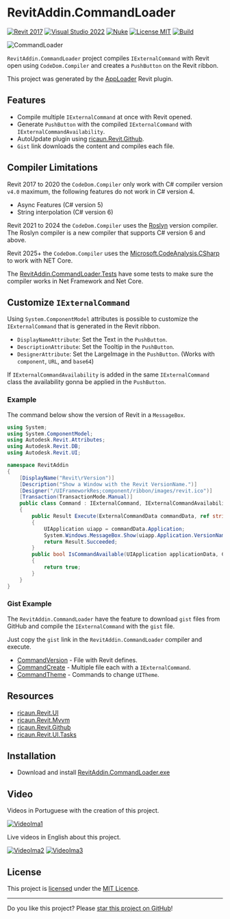 # RevitAddin.CommandLoader

[![Revit 2017](https://img.shields.io/badge/Revit-2017+-blue.svg)](../..)
[![Visual Studio 2022](https://img.shields.io/badge/Visual%20Studio-2022-blue)](../..)
[![Nuke](https://img.shields.io/badge/Nuke-Build-blue)](https://nuke.build/)
[![License MIT](https://img.shields.io/badge/License-MIT-blue.svg)](LICENSE)
[![Build](../../actions/workflows/Build.yml/badge.svg)](../../actions)

![CommandLoader](https://github.com/ricaun-io/RevitAddin.CommandLoader/assets/12437519/f54aadb6-5df7-4586-ad08-d4b9e85524d7)

`RevitAddin.CommandLoader` project compiles `IExternalCommand` with Revit open using `CodeDom.Compiler` and creates a `PushButton` on the Revit ribbon.

This project was generated by the [AppLoader](https://ricaun.com/apploader/) Revit plugin.

## Features

* Compile multiple `IExternalCommand` at once with Revit opened.
* Generate `PushButton` with the compiled `IExternalCommand` with `IExternalCommandAvailability`.
* AutoUpdate plugin using [ricaun.Revit.Github](https://github.com/ricaun-io/ricaun.Revit.Github).
* `Gist` link downloads the content and compiles each file.

## Compiler Limitations

Revit 2017 to 2020 the `CodeDom.Compiler` only work with C# compiler version `v4.0` maximum, the following features do not work in C# version 4.
* Async Features (C# version 5)
* String interpolation (C# version 6)

Revit 2021 to 2024 the `CodeDom.Compiler` uses the [Roslyn](https://github.com/aspnet/RoslynCodeDomProvider) version compiler. The Roslyn compiler is a new compiler that supports C# version 6 and above.

Revit 2025+ the `CodeDom.Compiler` uses the [Microsoft.CodeAnalysis.CSharp](https://www.nuget.org/packages/Microsoft.CodeAnalysis.CSharp/) to work with NET Core.

The [RevitAddin.CommandLoader.Tests](RevitAddin.CommandLoader.Tests) have some tests to make sure the compiler works in Net Framework and Net Core.

## Customize `IExternalCommand`

Using `System.ComponentModel` attributes is possible to customize the `IExternalCommand` that is generated in the Revit ribbon.

* `DisplayNameAttribute`: Set the Text in the `PushButton`.
* `DescriptionAttribute`: Set the Tooltip in the `PushButton`.
* `DesignerAttribute`: Set the LargeImage in the `PushButton`. (Works with `component`, `URL`, and `base64`)

If `IExternalCommandAvailability` is added in the same `IExternalCommand` class the availability gonna be applied in the `PushButton`.

### Example

The command below show the version of Revit in a `MessageBox`.

```c#
using System;
using System.ComponentModel;
using Autodesk.Revit.Attributes;
using Autodesk.Revit.DB;
using Autodesk.Revit.UI;

namespace RevitAddin
{
    [DisplayName("Revit\rVersion")]
    [Description("Show a Window with the Revit VersionName.")]
    [Designer("/UIFrameworkRes;component/ribbon/images/revit.ico")]
    [Transaction(TransactionMode.Manual)]
    public class Command : IExternalCommand, IExternalCommandAvailability
    {
        public Result Execute(ExternalCommandData commandData, ref string message, ElementSet elementSet)
        {
            UIApplication uiapp = commandData.Application;
            System.Windows.MessageBox.Show(uiapp.Application.VersionName);
            return Result.Succeeded;
        }
        public bool IsCommandAvailable(UIApplication applicationData, CategorySet selectedCategories)
        {
            return true;
        }
    }
}
```

### Gist Example

The `RevitAddin.CommandLoader` have the feature to download `gist` files from GitHub and compile the `IExternalCommand` with the `gist` file.

Just copy the `gist` link in the `RevitAddin.CommandLoader` compiler and execute. 

* [CommandVersion](https://gist.github.com/ricaun/200a576c3baa45cba034ceedac1e708e) - File with Revit defines.
* [CommandCreate](https://gist.github.com/ricaun/4f62b8650d29f1ff837e7e77f9e8b552) - Multiple file each with a `IExternalCommand`.
* [CommandTheme](https://gist.github.com/ricaun/86334ff6560e3e8c4671148c5c995b39) - Commands to change `UITheme`.

## Resources

* [ricaun.Revit.UI](https://github.com/ricaun-io/ricaun.Revit.UI)
* [ricaun.Revit.Mvvm](https://github.com/ricaun-io/ricaun.Revit.Mvvm)
* [ricaun.Revit.Github](https://github.com/ricaun-io/ricaun.Revit.Github)
* [ricaun.Revit.UI.Tasks](https://github.com/ricaun-io/ricaun.Revit.UI.Tasks)

## Installation

* Download and install [RevitAddin.CommandLoader.exe](../../releases/latest/download/RevitAddin.CommandLoader.zip)

## Video

Videos in Portuguese with the creation of this project.

[![VideoIma1]][Video1]

Live videos in English about this project.

[![VideoIma2]][Video2] [![VideoIma3]][Video3]

## License

This project is [licensed](LICENSE) under the [MIT Licence](https://en.wikipedia.org/wiki/MIT_License).

---

Do you like this project? Please [star this project on GitHub](../../stargazers)!

[Video1]: https://youtu.be/4oVJWDRhrRs
[VideoIma1]: https://img.youtube.com/vi/4oVJWDRhrRs/mqdefault.jpg

[Video2]: https://youtu.be/hI21lxm4EVU
[VideoIma2]: https://img.youtube.com/vi/hI21lxm4EVU/mqdefault.jpg
[Video3]: https://youtu.be/cOu7vjZnyXc
[VideoIma3]: https://img.youtube.com/vi/cOu7vjZnyXc/mqdefault.jpg

